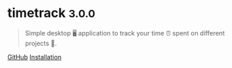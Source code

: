 # timetrack <small>3.0.0</small>

> Simple desktop 🖥️ application to track your time ⏰ spent on different projects 🎉.

[GitHub](https://github.com/mistweaverco/timetrack)
[Installation](install)
